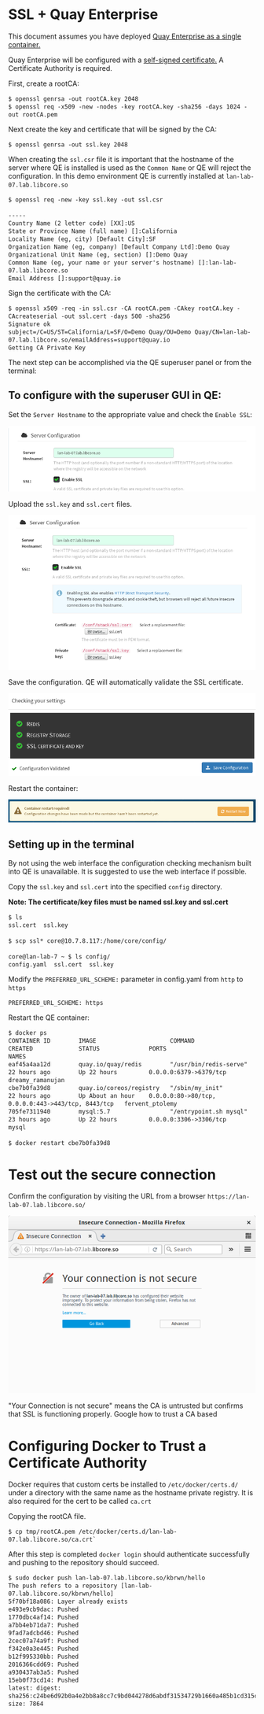 # SSL + Quay Enterprise

This document assumes you have deployed [Quay Enterprise as a single container.](https://tectonic.com/quay-enterprise/docs/latest/initial-setup.html)

Quay Enterprise will be configured with a [self-signed certificate.](https://en.wikipedia.org/wiki/Self-signed_certificate) A Certificate Authority is required.

First, create a rootCA:

```
$ openssl genrsa -out rootCA.key 2048
$ openssl req -x509 -new -nodes -key rootCA.key -sha256 -days 1024 -out rootCA.pem
```

Next create the key and certificate that will be signed by the CA:

```
$ openssl genrsa -out ssl.key 2048
```

When creating the `ssl.csr` file it is important that the hostname of the server where QE is installed is used as the `Common Name` or QE will reject the  configuration. In this demo environment QE is currently installed at `lan-lab-07.lab.libcore.so`


```
$ openssl req -new -key ssl.key -out ssl.csr

-----
Country Name (2 letter code) [XX]:US
State or Province Name (full name) []:California
Locality Name (eg, city) [Default City]:SF
Organization Name (eg, company) [Default Company Ltd]:Demo Quay
Organizational Unit Name (eg, section) []:Demo Quay
Common Name (eg, your name or your server's hostname) []:lan-lab-07.lab.libcore.so
Email Address []:support@quay.io
```

Sign the certificate with the CA:

```
$ openssl x509 -req -in ssl.csr -CA rootCA.pem -CAkey rootCA.key -CAcreateserial -out ssl.cert -days 500 -sha256
Signature ok
subject=/C=US/ST=California/L=SF/O=Demo Quay/OU=Demo Quay/CN=lan-lab-07.lab.libcore.so/emailAddress=support@quay.io
Getting CA Private Key
```
The next step can be accomplished via the QE superuser panel or from the terminal:

## To configure with the superuser GUI in QE:

Set the `Server Hostname` to the appropriate value and check the `Enable SSL`:

<img src="img/server-hostname.png" class="img-center" alt="Set server hostname"/>

Upload the `ssl.key` and `ssl.cert` files.

<img src="img/upload-cert.png" class="img-center" alt="Upload Certificate"/>

Save the configuration. QE will automatically validate the SSL certificate.

<img src="img/save-configuration.png" class="img-center" alt="Save and Check config"/>

Restart the container:

<img src="img/restart-container.png" class="img-center" alt="Restart Container"/>


## Setting up in the terminal

By not using the web interface the configuration checking mechanism built into QE is unavailable. It is suggested to use the web interface if possible.

Copy the `ssl.key` and `ssl.cert` into the specified `config` directory.

**Note: The certificate/key files must be named ssl.key and ssl.cert**

```
$ ls
ssl.cert  ssl.key

$ scp ssl* core@10.7.8.117:/home/core/config/

core@lan-lab-7 ~ $ ls config/
config.yaml  ssl.cert  ssl.key
```

Modify the `PREFERRED_URL_SCHEME:` parameter in config.yaml from `http` to `https`

```
PREFERRED_URL_SCHEME: https
```

Restart the QE container:

```
$ docker ps
CONTAINER ID        IMAGE                     COMMAND                  CREATED             STATUS              PORTS                                                NAMES
eaf45a4aa12d        quay.io/quay/redis        "/usr/bin/redis-serve"   22 hours ago        Up 22 hours         0.0.0.0:6379->6379/tcp                               dreamy_ramanujan
cbe7b0fa39d8        quay.io/coreos/registry   "/sbin/my_init"          22 hours ago        Up About an hour    0.0.0.0:80->80/tcp, 0.0.0.0:443->443/tcp, 8443/tcp   fervent_ptolemy
705fe7311940        mysql:5.7                 "/entrypoint.sh mysql"   23 hours ago        Up 22 hours         0.0.0.0:3306->3306/tcp                               mysql

$ docker restart cbe7b0fa39d8
```

# Test out the secure connection

Confirm the configuration by visiting the URL from a browser `https://lan-lab-07.lab.libcore.so/`

<img src="img/https-browser.png" class="img-center" alt="Browser"/>

"Your Connection is not secure" means the CA is untrusted but confirms that SSL is functioning properly. Google how to trust a CA based

# Configuring Docker to Trust a Certificate Authority

Docker requires that custom certs be installed to `/etc/docker/certs.d/` under a directory with the same name as the hostname private registry. It is also required for the cert to be called `ca.crt`

Copying the rootCA file.

```
$ cp tmp/rootCA.pem /etc/docker/certs.d/lan-lab-07.lab.libcore.so/ca.crt`
```

After this step is completed `docker login` should authenticate successfully and pushing to the repository should succeed.

```
$ sudo docker push lan-lab-07.lab.libcore.so/kbrwn/hello
The push refers to a repository [lan-lab-07.lab.libcore.so/kbrwn/hello]
5f70bf18a086: Layer already exists
e493e9cb9dac: Pushed
1770dbc4af14: Pushed
a7bb4eb71da7: Pushed
9fad7adcbd46: Pushed
2cec07a74a9f: Pushed
f342e0a3e445: Pushed
b12f995330bb: Pushed
2016366cdd69: Pushed
a930437ab3a5: Pushed
15eb0f73cd14: Pushed
latest: digest: sha256:c24be6d92b0a4e2bb8a8cc7c9bd044278d6abdf31534729b1660a485b1cd315c size: 7864
```
